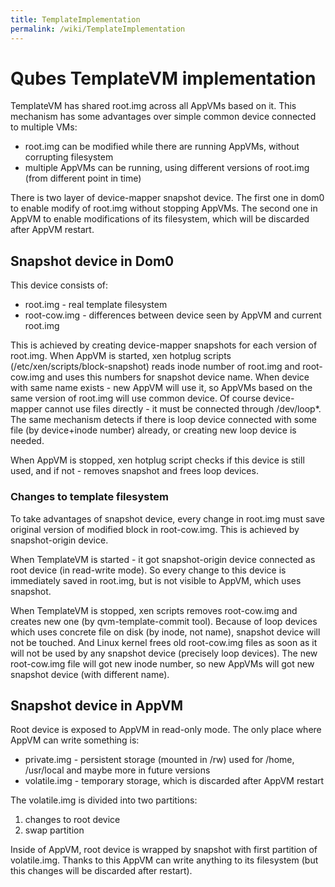 ```yaml
---
title: TemplateImplementation
permalink: /wiki/TemplateImplementation
---
```


Qubes TemplateVM implementation
===============================

TemplateVM has shared root.img across all AppVMs based on it. This mechanism has some advantages over simple common device connected to multiple VMs:

-   root.img can be modified while there are running AppVMs, without corrupting filesystem
-   multiple AppVMs can be running, using different versions of root.img (from different point in time)

There is two layer of device-mapper snapshot device. The first one in dom0 to enable modify of root.img without stopping AppVMs. The second one in AppVM to enable modifications of its filesystem, which will be discarded after AppVM restart.

Snapshot device in Dom0
-----------------------

This device consists of:

-   root.img - real template filesystem
-   root-cow.img - differences between device seen by AppVM and current root.img

This is achieved by creating device-mapper snapshots for each version of root.img. When AppVM is started, xen hotplug scripts (/etc/xen/scripts/block-snapshot) reads inode number of root.img and root-cow.img and uses this numbers for snapshot device name. When device with same name exists - new AppVM will use it, so AppVMs based on the same version of root.img will use common device. Of course device-mapper cannot use files directly - it must be connected through /dev/loop\*. The same mechanism detects if there is loop device connected with some file (by device+inode number) already, or creating new loop device is needed.

When AppVM is stopped, xen hotplug script checks if this device is still used, and if not - removes snapshot and frees loop devices.

### Changes to template filesystem

To take advantages of snapshot device, every change in root.img must save original version of modified block in root-cow.img. This is achieved by snapshot-origin device.

When TemplateVM is started - it got snapshot-origin device connected as root device (in read-write mode). So every change to this device is immediately saved in root.img, but is not visible to AppVM, which uses snapshot.

When TemplateVM is stopped, xen scripts removes root-cow.img and creates new one (by qvm-template-commit tool). Because of loop devices which uses concrete file on disk (by inode, not name), snapshot device will not be touched. And Linux kernel frees old root-cow.img files as soon as it will not be used by any snapshot device (precisely loop devices). The new root-cow.img file will got new inode number, so new AppVMs will got new snapshot device (with different name).

Snapshot device in AppVM
------------------------

Root device is exposed to AppVM in read-only mode. The only place where AppVM can write something is:

-   private.img - persistent storage (mounted in /rw) used for /home, /usr/local and maybe more in future versions
-   volatile.img - temporary storage, which is discarded after AppVM restart

The volatile.img is divided into two partitions:

1.  changes to root device
2.  swap partition

Inside of AppVM, root device is wrapped by snapshot with first partition of volatile.img. Thanks to this AppVM can write anything to its filesystem (but this changes will be discarded after restart).
